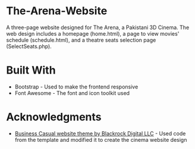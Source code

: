 # The-Arena-Website
A three-page website designed for The Arena, a Pakistani 3D Cinema. The web design includes a homepage (home.html), a page to view movies' schedule (schedule.html), and a theatre seats selection page (SelectSeats.php).

# Built With
* Bootstrap - Used to make the frontend responsive
* Font Awesome - The font and icon toolkit used

# Acknowledgments
* [Business Casual website theme by Blackrock Digital LLC](https://startbootstrap.com/template-overviews/business-casual/) - Used code from the template and modified it to create the cinema website design
